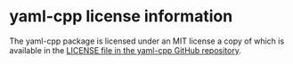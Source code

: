 # yaml-cpp license information

The yaml-cpp package is licensed under an MIT license a copy of which is available in the
[LICENSE file in the yaml-cpp GitHub repository](https://github.com/jbeder/yaml-cpp/blob/master/LICENSE).
